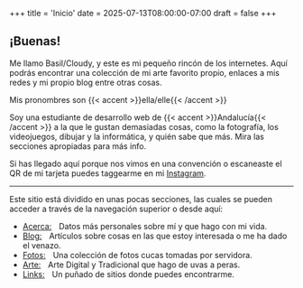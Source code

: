 +++
title = 'Inicio'
date = 2025-07-13T08:00:00-07:00
draft = false
+++

## ¡Buenas!

Me llamo Basil/Cloudy, y este es mi pequeño rincón de los internetes. Aquí podrás
encontrar una colección de mi arte favorito propio, enlaces a mis redes y mi propio blog entre
otras cosas.

Mis pronombres son {{< accent >}}ella/elle{{< /accent >}}

Soy una estudiante de desarrollo web de {{< accent >}}Andalucía{{< /accent >}} a la que le gustan demasiadas cosas, como la fotografía, los videojuegos, dibujar y la informática, y quién sabe que más. Mira las secciones apropiadas para más info.

Si has llegado aquí porque nos vimos en una convención o escaneaste el QR de mi tarjeta puedes taggearme en mi [Instagram](https://www.instagram.com/cloudylnside/).

---

Este sitio está dividido en unas pocas secciones, las cuales se pueden acceder a través de la navegación superior o desde aquí:

-   [Acerca:](/about)  Datos más personales sobre mí y que hago con mi vida.
-   [Blog:](/blog)  Artículos sobre cosas en las que estoy interesada o me ha dado el venazo.
-   [Fotos:](/photos)  Una colección de fotos cucas tomadas por servidora.
-   [Arte:](/art)  Arte Digital y Tradicional que hago de uvas a peras.
-   [Links:](/links)  Un puñado de sitios donde puedes encontrarme.
